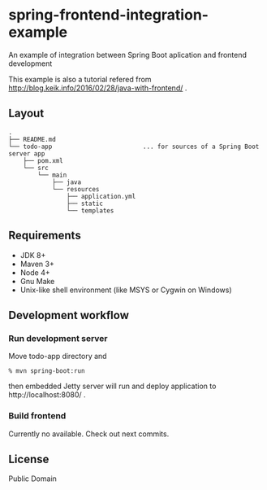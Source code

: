 # spring-frontend-integration-example

An example of integration between Spring Boot aplication and frontend development

This example is also a tutorial refered from http://blog.keik.info/2016/02/28/java-with-frontend/ .


## Layout

```
.
├── README.md
└── todo-app                         ... for sources of a Spring Boot server app
    ├── pom.xml
    └── src
        └── main
            ├── java
            └── resources
                ├── application.yml
                ├── static
                └── templates
```


## Requirements

* JDK 8+
* Maven 3+
* Node 4+
* Gnu Make
* Unix-like shell environment (like MSYS or Cygwin on Windows)


## Development workflow

### Run development server

Move todo-app directory and

```
% mvn spring-boot:run
```

then embedded Jetty server will run and deploy application to http://localhost:8080/ .


### Build frontend

Currently no available. Check out next commits.


## License

Public Domain
